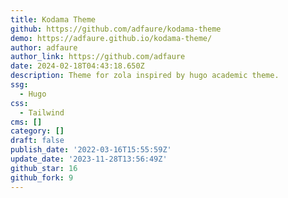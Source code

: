 ```yaml
---
title: Kodama Theme
github: https://github.com/adfaure/kodama-theme
demo: https://adfaure.github.io/kodama-theme/
author: adfaure
author_link: https://github.com/adfaure
date: 2024-02-18T04:43:18.650Z
description: Theme for zola inspired by hugo academic theme.
ssg:
  - Hugo
css:
  - Tailwind
cms: []
category: []
draft: false
publish_date: '2022-03-16T15:55:59Z'
update_date: '2023-11-28T13:56:49Z'
github_star: 16
github_fork: 9
---
```

